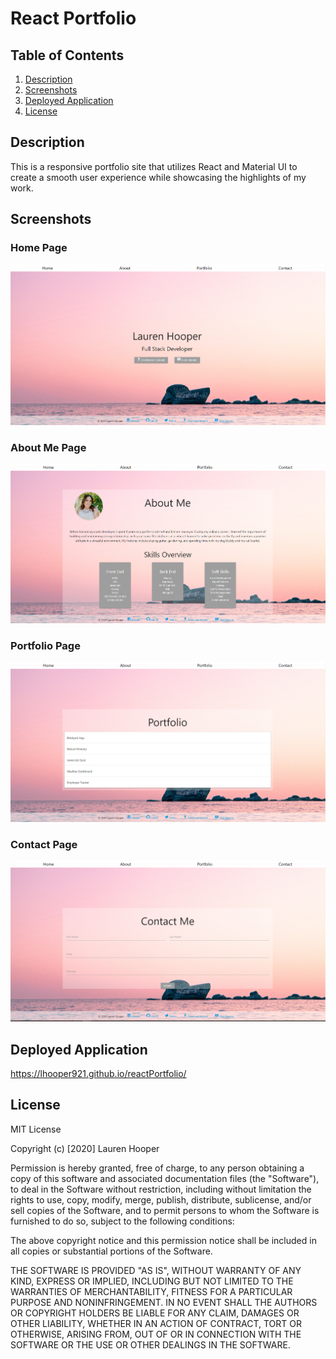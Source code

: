# React Portfolio
 

## Table of Contents
1. [Description](#description)
2. [Screenshots](#screenshots)
3. [Deployed Application](#deployed-application)
4. [License](#license)

## Description
This is a responsive portfolio site that utilizes React and Material UI  to create a smooth user experience while showcasing the highlights of my work.

## Screenshots

### Home Page
![Screenshot Home](https://github.com/lhooper921/reactPortfolio/blob/main/src/images/HOME.PNG)

### About Me Page
![About me Page](https://github.com/lhooper921/reactPortfolio/blob/main/src/images/ABOUT.PNG)

### Portfolio Page
![Portfolio Page](https://github.com/lhooper921/reactPortfolio/blob/main/src/images/PORTFOLIO.PNG)

### Contact Page

![Screenshot contact](https://github.com/lhooper921/reactPortfolio/blob/main/src/images/CONTACT.PNG)



## Deployed Application  

 https://lhooper921.github.io/reactPortfolio/


## License

MIT License

Copyright (c) [2020] Lauren Hooper

Permission is hereby granted, free of charge, to any person obtaining a copy of this software and associated documentation files (the "Software"), to deal in the Software without restriction, including without limitation the rights to use, copy, modify, merge, publish, distribute, sublicense, and/or sell copies of the Software, and to permit persons to whom the Software is furnished to do so, subject to the following conditions:

The above copyright notice and this permission notice shall be included in all copies or substantial portions of the Software.

THE SOFTWARE IS PROVIDED "AS IS", WITHOUT WARRANTY OF ANY KIND, EXPRESS OR IMPLIED, INCLUDING BUT NOT LIMITED TO THE WARRANTIES OF MERCHANTABILITY, FITNESS FOR A PARTICULAR PURPOSE AND NONINFRINGEMENT. IN NO EVENT SHALL THE AUTHORS OR COPYRIGHT HOLDERS BE LIABLE FOR ANY CLAIM, DAMAGES OR OTHER LIABILITY, WHETHER IN AN ACTION OF CONTRACT, TORT OR OTHERWISE, ARISING FROM, OUT OF OR IN CONNECTION WITH THE SOFTWARE OR THE USE OR OTHER DEALINGS IN THE SOFTWARE.

